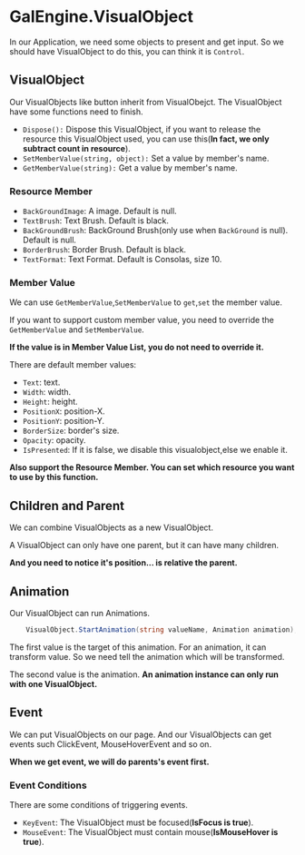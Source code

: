 # GalEngine.VisualObject

In our Application, we need some objects to present and get input.
So we should have VisualObject to do this, you can think it is `Control`.

## VisualObject

Our VisualObjects like button inherit from VisualObejct.
The VisualObject have some functions need to finish.

- `Dispose():` Dispose this VisualObject, if you want to release the resource this VisualObject used, you can use this(**In fact, we only subtract count in resource**).
- `SetMemberValue(string, object):` Set a value by member's name.
- `GetMemberValue(string):` Get a value by member's name.

### Resource Member

- `BackGroundImage`: A image. Default is null.
- `TextBrush`: Text Brush. Default is black.
- `BackGroundBrush`: BackGround Brush(only use when `BackGround` is null). Default is null.
- `BorderBrush`: Border Brush. Default is black.
- `TextFormat`: Text Format. Default is Consolas, size 10.

### Member Value

We can use `GetMemberValue`,`SetMemberValue` to `get`,`set` the member value.

If you want to support custom member value, you need to override the `GetMemberValue` and `SetMemberValue`.

**If the value is in Member Value List, you do not need to override it.**

There are default member values:

- `Text`: text.
- `Width`: width.
- `Height`: height.
- `PositionX`: position-X.
- `PositionY`: position-Y. 
- `BorderSize`: border's size.
- `Opacity`: opacity.
- `IsPresented`: If it is false, we disable this visualobject,else we enable it.

**Also support the Resource Member. You can set which resource you want to use by this function.**

## Children and Parent

We can combine VisualObjects as a new VisualObject.

A VisualObject can only have one parent, but it can have many children.

**And you need to notice it's position... is relative the parent.**

## Animation

Our VisualObject can run Animations. 

```C#
    VisualObject.StartAnimation(string valueName, Animation animation);
```

The first value is the target of this animation.
For an animation, it can transform value. So we need tell the animation which will be transformed.

The second value is the animation. **An animation instance can only run with one VisualObject.**

## Event

We can put VisualObjects on our page.
And our VisualObjects can get events such ClickEvent, MouseHoverEvent and so on.

**When we get event, we will do parents's event first.**

### Event Conditions

There are some conditions of triggering events.

- `KeyEvent`: The VisualObject must be focused(**IsFocus is true**).
- `MouseEvent`: The VisualObject must contain mouse(**IsMouseHover is true**).